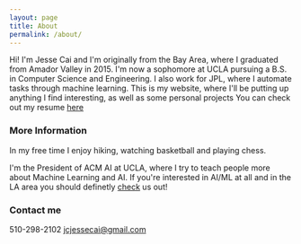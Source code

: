 ```yaml
---
layout: page
title: About
permalink: /about/
---
```


Hi! I'm Jesse Cai and I'm originally from the Bay Area, where I graduated from Amador Valley in 2015. 
I'm now a sophomore at UCLA pursuing a B.S. in Computer Science and Engineering. 
I also work for JPL, where I automate tasks through machine learning. 
This is my website, where I'll be putting up anything I find interesting, as well as some personal projects
You can check out my resume [here](resources/Resume_Jesse_Cai.pdf)

### More Information
In my free time I enjoy hiking, watching basketball and playing chess.

I'm the President of ACM AI at UCLA, where I try to teach people more about Machine Learning and AI.
If you're interested in AI/ML at all and in the LA area you should definetly [check](https://www.facebook.com/groups/uclaacmai/) us out!


### Contact me
510-298-2102
[jcjessecai@gmail.com](mailto:jcjessecai@gmail.com)

